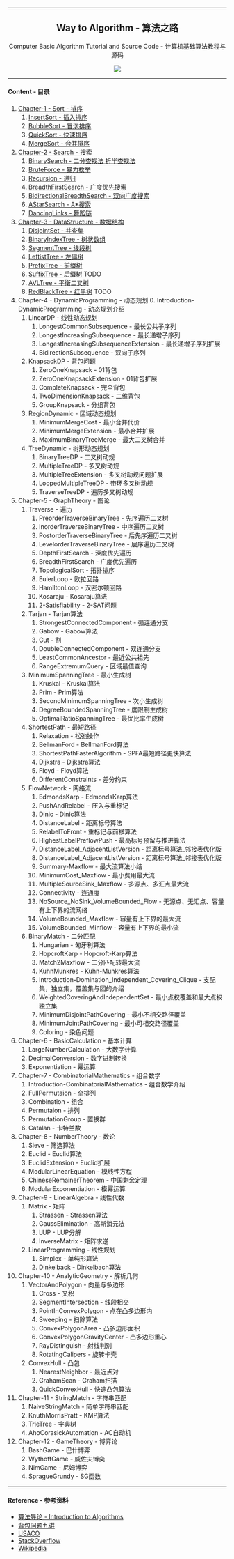 ----------
<h2 align="center">Way to Algorithm - 算法之路</h2>
<p align="center">Computer Basic Algorithm Tutorial and Source Code - 计算机基础算法教程与源码</p>
<p align="center"><img src="https://github.com/zhaochenyou/Way-to-Algorithm/raw/master/res/keyboard.jpg" /></p>

----------
#### Content - 目录
1. [Chapter-1 - Sort - 排序](https://github.com/zhaochenyou/Way-to-Algorithm/blob/master/Chapter-1-Sort/README.md)
    1. [InsertSort - 插入排序](https://github.com/zhaochenyou/Way-to-Algorithm/blob/master/Chapter-1-Sort/InsertSort.md)
    2. [BubbleSort - 冒泡排序](https://github.com/zhaochenyou/Way-to-Algorithm/blob/master/Chapter-1-Sort/BubbleSort.md)
    3. [QuickSort - 快速排序](https://github.com/zhaochenyou/Way-to-Algorithm/blob/master/Chapter-1-Sort/QuickSort.md)
    4. [MergeSort - 合并排序](https://github.com/zhaochenyou/Way-to-Algorithm/blob/master/Chapter-1-Sort/MergeSort.md)
2. [Chapter-2 - Search - 搜索](https://github.com/zhaochenyou/Way-to-Algorithm/blob/master/Chapter-2-Search/README.md)
    1. [BinarySearch - 二分查找法 折半查找法](https://github.com/zhaochenyou/Way-to-Algorithm/blob/master/Chapter-2-Search/BinarySearch.md)
    2. [BruteForce - 暴力枚举](https://github.com/zhaochenyou/Way-to-Algorithm/blob/master/Chapter-2-Search/BruteForce.md)
    3. [Recursion - 递归](https://github.com/zhaochenyou/Way-to-Algorithm/blob/master/Chapter-2-Search/Recursion.md)
    4. [BreadthFirstSearch - 广度优先搜索](https://github.com/zhaochenyou/Way-to-Algorithm/blob/master/Chapter-2-Search/BreadthFirstSearch.md)
    5. [BidirectionalBreadthSearch - 双向广度搜索](https://github.com/zhaochenyou/Way-to-Algorithm/blob/master/Chapter-2-Search/BidirectionalBreadthSearch.md)
    6. [AStarSearch - A*搜索](https://github.com/zhaochenyou/Way-to-Algorithm/blob/master/Chapter-2-Search/AStarSearch.md)
    7. [DancingLinks - 舞蹈链](https://github.com/zhaochenyou/Way-to-Algorithm/blob/master/Chapter-2-Search/DancingLinks.md)
3. [Chapter-3 - DataStructure - 数据结构](https://github.com/zhaochenyou/Way-to-Algorithm/blob/master/Chapter-3-DataStructure/README.md)
    1. [DisjointSet - 并查集](https://github.com/zhaochenyou/Way-to-Algorithm/blob/master/Chapter-3-DataStructure/DisjointSet.md)
    2. [BinaryIndexTree - 树状数组](https://github.com/zhaochenyou/Way-to-Algorithm/blob/master/Chapter-3-DataStructure/BinaryIndexTree.md)
    3. [SegmentTree - 线段树](https://github.com/zhaochenyou/Way-to-Algorithm/blob/master/Chapter-3-DataStructure/SegmentTree.md)
    4. [LeftistTree - 左偏树](https://github.com/zhaochenyou/Way-to-Algorithm/blob/master/Chapter-3-DataStructure/LeftistTree.md)
    5. [PrefixTree - 前缀树](https://github.com/zhaochenyou/Way-to-Algorithm/blob/master/Chapter-3-DataStructure/PrefixTree.md)
    6. [SuffixTree - 后缀树](https://github.com/zhaochenyou/Way-to-Algorithm/blob/master/Chapter-3-DataStructure/SuffixTree.md) TODO
    7. [AVLTree - 平衡二叉树](https://github.com/zhaochenyou/Way-to-Algorithm/blob/master/Chapter-3-DataStructure/AVLTree.md)
    8. [RedBlackTree - 红黑树](https://github.com/zhaochenyou/Way-to-Algorithm/blob/master/Chapter-3-DataStructure/RedBlackTree.md) TODO
4. Chapter-4 - DynamicProgramming - 动态规划
    0. Introduction-DynamicProgramming - 动态规划介绍
    1. LinearDP - 线性动态规划
        1. LongestCommonSubsequence - 最长公共子序列
        2. LongestIncreasingSubsequence - 最长递增子序列
        3. LongestIncreasingSubsequenceExtension - 最长递增子序列扩展
        4. BidirectionSubsequence - 双向子序列
    2. KnapsackDP - 背包问题
        1. ZeroOneKnapsack - 01背包
        2. ZeroOneKnapsackExtension - 01背包扩展
        3. CompleteKnapsack - 完全背包
        4. TwoDimensionKnapsack - 二维背包
        5. GroupKnapsack - 分组背包
    3. RegionDynamic - 区域动态规划
        1. MinimumMergeCost - 最小合并代价
        2. MinimumMergeExtension - 最小合并扩展
        3. MaximumBinaryTreeMerge - 最大二叉树合并
    4. TreeDynamic - 树形动态规划
        1. BinaryTreeDP - 二叉树动规
        2. MultipleTreeDP - 多叉树动规
        3. MultipleTreeExtension - 多叉树动规问题扩展
        4. LoopedMultipleTreeDP - 带环多叉树动规
        5. TraverseTreeDP - 遍历多叉树动规
5. Chapter-5 - GraphTheory - 图论
    1. Traverse - 遍历
        1. PreorderTraverseBinaryTree - 先序遍历二叉树
        2. InorderTraverseBinaryTree - 中序遍历二叉树
        3. PostorderTraverseBinaryTree - 后先序遍历二叉树
        4. LevelorderTraverseBinaryTree - 层序遍历二叉树
        5. DepthFirstSearch - 深度优先遍历
        6. BreadthFirstSearch - 广度优先遍历
        7. TopologicalSort - 拓扑排序
        8. EulerLoop - 欧拉回路
        9. HamiltonLoop - 汉密尔顿回路
        10. Kosaraju - Kosaraju算法
        11. 2-Satisfiability - 2-SAT问题
    2. Tarjan - Tarjan算法
        1. StrongestConnectedComponent - 强连通分支
        2. Gabow - Gabow算法
        3. Cut - 割
        4. DoubleConnectedComponent - 双连通分支
        5. LeastCommonAncestor - 最近公共祖先
        6. RangeExtremumQuery - 区域最值查询
    3. MinimumSpanningTree - 最小生成树
        1. Kruskal - Kruskal算法
        2. Prim - Prim算法
        3. SecondMinimumSpanningTree - 次小生成树
        4. DegreeBoundedSpanningTree - 度限制生成树
        5. OptimalRatioSpanningTree - 最优比率生成树
    4. ShortestPath - 最短路径
        1. Relaxation - 松弛操作
        2. BellmanFord - BellmanFord算法
        3. ShortestPathFasterAlgorithm - SPFA最短路径更快算法
        4. Dijkstra - Dijkstra算法
        5. Floyd - Floyd算法
        6. DifferentConstraints - 差分约束
    5. FlowNetwork - 网络流
        1. EdmondsKarp - EdmondsKarp算法
        2. PushAndRelabel - 压入与重标记
        3. Dinic - Dinic算法
        4. DistanceLabel - 距离标号算法
        5. RelabelToFront - 重标记与前移算法
        6. HighestLabelPreflowPush - 最高标号预留与推进算法
        7. DistanceLabel_AdjacentListVersion - 距离标号算法_邻接表优化版
        8. DistanceLabel_AdjacentListVersion - 距离标号算法_邻接表优化版
        9. Summary-Maxflow - 最大流算法小结
        10. MinimumCost_Maxflow - 最小费用最大流
        11. MultipleSourceSink_Maxflow - 多源点、多汇点最大流
        12. Connectivity - 连通度
        13. NoSource_NoSink_VolumeBounded_Flow - 无源点、无汇点、容量有上下界的流网络
        14. VolumeBounded_Maxflow - 容量有上下界的最大流
        15. VolumeBounded_Minflow - 容量有上下界的最小流
    6. BinaryMatch - 二分匹配
        1. Hungarian - 匈牙利算法
        2. HopcroftKarp - Hopcroft-Karp算法
        3. Match2Maxflow - 二分匹配转最大流
        4. KuhnMunkres - Kuhn-Munkres算法
        5. Introduction-Domination_Independent_Covering_Clique - 支配集，独立集，覆盖集与团的介绍
        6. WeightedCoveringAndIndependentSet - 最小点权覆盖和最大点权独立集
        7. MinimumDisjointPathCovering - 最小不相交路径覆盖
        8. MinimumJointPathCovering - 最小可相交路径覆盖
        9. Coloring - 染色问题
6. Chapter-6 - BasicCalculation - 基本计算
    1. LargeNumberCalculation - 大数字计算
    2. DecimalConversion - 数字进制转换
    3. Exponentiation - 幂运算
7. Chapter-7 - CombinatorialMathematics - 组合数学
    1. Introduction-CombinatorialMathematics - 组合数学介绍
    2. FullPermutaion - 全排列
    3. Combination - 组合
    4. Permutaion - 排列
    5. PermutationGroup - 置换群
    6. Catalan - 卡特兰数
8. Chapter-8 - NumberTheory - 数论
    1. Sieve - 筛选算法
    2. Euclid - Euclid算法
    3. EuclidExtension - Euclid扩展
    4. ModularLinearEquation - 模线性方程
    5. ChineseRemainerTheorem - 中国剩余定理
    6. ModularExponentiation - 模幂运算
9. Chapter-9 - LinearAlgebra - 线性代数
    1. Matrix - 矩阵
        1. Strassen - Strassen算法
        2. GaussElimination - 高斯消元法
        3. LUP - LUP分解
        4. InverseMatrix - 矩阵求逆
    2. LinearProgramming - 线性规划
        1. Simplex - 单纯形算法
        2. Dinkelback - Dinkelbach算法
10. Chapter-10 - AnalyticGeometry - 解析几何
    1. VectorAndPolygon - 向量与多边形
        1. Cross - 叉积
        2. SegmentIntersection - 线段相交
        3. PointInConvexPolygon - 点在凸多边形内
        4. Sweeping - 扫除算法
        5. ConvexPolygonArea - 凸多边形面积
        6. ConvexPolygonGravityCenter - 凸多边形重心
        7. RayDistinguish - 射线判别
        8. RotatingCalipers - 旋转卡壳
    2. ConvexHull - 凸包
        1. NearestNeighbor - 最近点对
        2. GrahamScan - Graham扫描
        3. QuickConvexHull - 快速凸包算法
11. Chapter-11 - StringMatch - 字符串匹配
    1. NaiveStringMatch - 简单字符串匹配
    2. KnuthMorrisPratt - KMP算法
    3. TrieTree - 字典树
    4. AhoCorasickAutomation - AC自动机
12. Chapter-12 - GameTheory - 博弈论
    1. BashGame - 巴什博弈
    2. WythoffGame - 威佐夫博奕
    3. NimGame - 尼姆博弈
    4. SpragueGrundy - SG函数

----------
#### Reference - 参考资料
* [算法导论 - Introduction to Algorithms](http://ce.bonabu.ac.ir/uploads/30/CMS/user/file/115/EBook/Introduction.to.Algorithms.3rd.Edition.Sep.2010.pdf)
* [背包问题九讲](http://love-oriented.com/pack/)
* [USACO](http://www.usaco.org/)
* [StackOverflow](http://stackoverflow.com/)
* [Wikipedia](https://www.wikipedia.org/)
